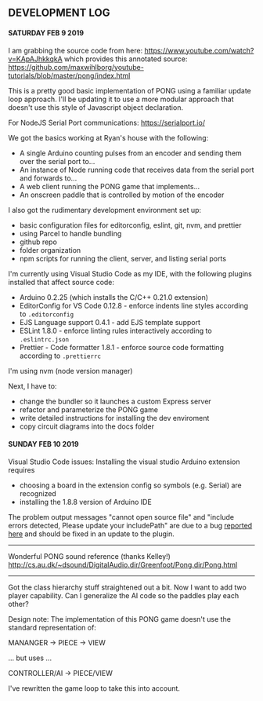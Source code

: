 ## DEVELOPMENT LOG

#### SATURDAY FEB 9 2019

I am grabbing the source code from here:
https://www.youtube.com/watch?v=KApAJhkkqkA
which provides this annotated source:
https://github.com/maxwihlborg/youtube-tutorials/blob/master/pong/index.html

This is a pretty good basic implementation of PONG using a familiar update loop approach. I'll be updating it to use a more modular approach that doesn't use this style of Javascript object declaration.

For NodeJS Serial Port communications: https://serialport.io/

We got the basics working at Ryan's house with the following:

- A single Arduino counting pulses from an encoder and sending them over the serial port to...
- An instance of Node running code that receives data from the serial port and forwards to...
- A web client running the PONG game that implements...
- An onscreen paddle that is controlled by motion of the encoder

I also got the rudimentary development environment set up:

- basic configuration files for editorconfig, eslint, git, nvm, and prettier
- using Parcel to handle bundling
- github repo
- folder organization
- npm scripts for running the client, server, and listing serial ports

I'm currently using Visual Studio Code as my IDE, with the following plugins installed that affect source code:

- Arduino 0.2.25 (which installs the C/C++ 0.21.0 extension)
- EditorConfig for VS Code 0.12.8 - enforce indents line styles according to `.editorconfig`
- EJS Language support 0.4.1 - add EJS template support
- ESLint 1.8.0 - enforce linting rules interactively according to `.eslintrc.json`
- Prettier - Code formatter 1.8.1 - enforce source code formatting according to `.prettierrc`

I'm using nvm (node version manager)

Next, I have to:

- change the bundler so it launches a custom Express server
- refactor and parameterize the PONG game
- write detailed instructions for installing the dev enviroment
- copy circuit diagrams into the docs folder

#### SUNDAY FEB 10 2019

Visual Studio Code issues: Installing the visual studio Arduino extension requires

- choosing a board in the extension config so symbols (e.g. Serial) are recognized
- installing the 1.8.8 version of Arduino IDE

The problem output messages "cannot open source file" and "include errors detected, Please update your includePath" are due to a bug [reported here](https://github.com/Microsoft/vscode-cpptools/issues/2610) and should be fixed in an update to the plugin.

---

Wonderful PONG sound reference (thanks Kelley!)
http://cs.au.dk/~dsound/DigitalAudio.dir/Greenfoot/Pong.dir/Pong.html

---

Got the class hierarchy stuff straightened out a bit. Now I want to add two player capability.
Can I generalize the AI code so the paddles play each other?

Design note: The implementation of this PONG game doesn't use the standard representation of:

MANANGER -> PIECE -> VIEW

... but uses ...

CONTROLLER/AI -> PIECE/VIEW

I've rewritten the game loop to take this into account.
